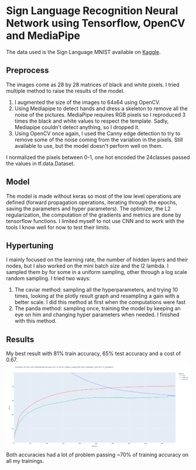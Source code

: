 # Sign Language Recognition Neural Network using Tensorflow, OpenCV and MediaPipe
The data used is the Sign Language MNIST available on [Kaggle](https://www.kaggle.com/datasets/datamunge/sign-language-mnist?resource=download).

## Preprocess
The images come as 28 by 28 matrices of black and white pixels. I tried multiple method to raise the results of the model.
1. I augmented the size of the images to 64x64 using OpenCV.
2. Using Mediapipe to detect hands and dress a skeleton to remove all the noise of the pictures. MediaPipe requires RGB pixels so I reproduced 3 times the black and white values to respect the template. Sadly, Mediapipe couldn't detect anything, so I dropped it.
3. Using OpenCV once again, I used the Canny edge detection to try to remove some of the noise coming from the variation in the pixels. Still available to use, but the model doesn't perform well on them.

I normalized the pixels between 0-1, one hot encoded the 24classes passed the values in tf.data.Dataset.

## Model
The model is made without keras so most of the low level operations are defined (forward propagation operations, iterating through the epochs, saving the parameters and hyper parameters). The optimizer, the L2 regularization, the computation of the gradients and metrics are done by tensorflow functions. I limited myself to not use CNN and to work with the tools I know well for now to test their limits.

## Hypertuning
I mainly focused on the learning rate, the number of hidden layers and their nodes, but I also worked on the mini batch size and the l2 lambda. I sampled them by for some in a uniform sampling, other through a log scale random sampling. I tried two ways:
1. The caviar method: sampling all the hyperparameters, and trying 10 times, looking at the plotly result graph and resampling a gain with a better scale. I did this method at first when the computations were fast
2. The panda method: sampling once, training the model by keeping an eye on him and changing hyper parameters when needed. I finished with this method.

## Results
My best result with 81% train accuracy, 65% test accuracy and a cost of 0.67.
![image](https://raw.githubusercontent.com/elnukakujo/sign_language_recognition/main/data/plots/20240816_172458.png)
Both accuracies had a lot of problem passing ~70% of training accuracy on all my trainings.
